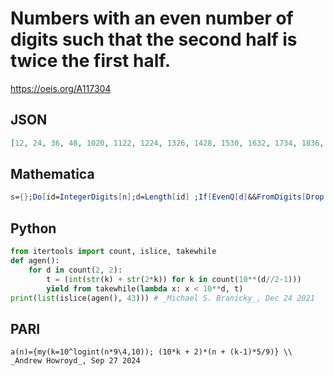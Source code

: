 # Numbers with an even number of digits such that the second half is twice the first half\.
https://oeis.org/A117304
## JSON
```JSON
[12, 24, 36, 48, 1020, 1122, 1224, 1326, 1428, 1530, 1632, 1734, 1836, 1938, 2040, 2142, 2244, 2346, 2448, 2550, 2652, 2754, 2856, 2958, 3060, 3162, 3264, 3366, 3468, 3570, 3672, 3774, 3876, 3978, 4080, 4182, 4284, 4386, 4488, 4590, 4692, 4794, 4896]
```
## Mathematica
```Mathematica
s={};Do[id=IntegerDigits[n];d=Length[id] ;If[EvenQ[d]&&FromDigits[Drop[id,d/2]]==2FromDigits[Drop[id,-d/2]],AppendTo[s,n]],{n,10,4896}];s (* _James C. McMahon_, Sep 27 2024 *)
```
## Python
```Python
from itertools import count, islice, takewhile
def agen():
    for d in count(2, 2):
        t = (int(str(k) + str(2*k)) for k in count(10**(d//2-1)))
        yield from takewhile(lambda x: x < 10**d, t)
print(list(islice(agen(), 43))) # _Michael S. Branicky_, Dec 24 2021
```
## PARI
```PARI
a(n)={my(k=10^logint(n*9\4,10)); (10*k + 2)*(n + (k-1)*5/9)} \\ _Andrew Howroyd_, Sep 27 2024
```
